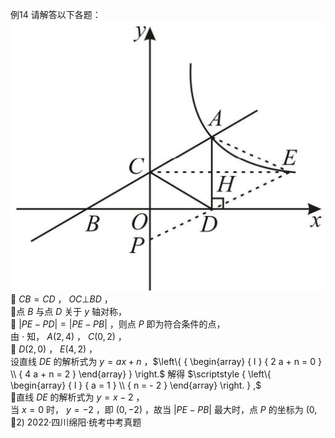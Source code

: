例14 请解答以下各题：
![](<../../qs_image_DB/专题1-4_一文搞定反比例函数7个模型，13类题型（解析版）_/6686497c929cdf67f6ee83df4e0fb14b12fd097b0d71c334665314da4bc98c49.jpg>)
 $C B = C D$ ， $O C \bot B D$ ，  
点 $B$ 与点 $D$ 关于 $y$ 轴对称，  
 $\displaystyle { \big | P E - P D \big | } = \big | P E - P B \big |$ ，则点 $P$ 即为符合条件的点，  
由 $\cdot$ 知， $A ( 2 , 4 )$ ， $C ( 0 , 2 )$ ，  
 $D ( 2 , 0 )$ ， $E ( 4 , 2 )$ ，  
设直线 $D E$ 的解析式为 $y = a x + n$ ，$\left\{ { \begin{array} { l } { 2 a + n = 0 } \\ { 4 a + n = 2 } \end{array} } \right.$ 解得 $\scriptstyle { \left\{ \begin{array} { l } { a = 1 } \\ { n = - 2 } \end{array} \right. } ,$   
直线 $D E$ 的解析式为 $y = x - 2$ ，  
当 $x = 0$ 时， $y = - 2$ ，即 $\left( 0 , - 2 \right)$ ，故当 $\left| P E - P B \right|$ 最大时，点 $P$ 的坐标为 (0, 2)
2022·四川绵阳·统考中考真题
